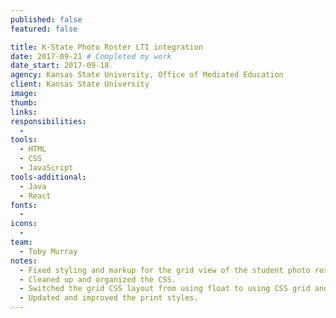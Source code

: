 ```yaml
---
published: false
featured: false

title: K-State Photo Roster LTI integration
date: 2017-09-21 # Completed my work
date_start: 2017-09-18
agency: Kansas State University, Office of Mediated Education
client: Kansas State University
image:
thumb:
links:
responsibilities:
  -
tools:
  - HTML
  - CSS
  - JavaScript
tools-additional:
  - Java
  - React
fonts:
  -
icons:
  -
team:
  - Toby Murray
notes:
  - Fixed styling and markup for the grid view of the student photo roster.
  - Cleaned up and organized the CSS.
  - Switched the grid CSS layout from using float to using CSS grid and flexbox.
  - Updated and improved the print styles.
---
```

